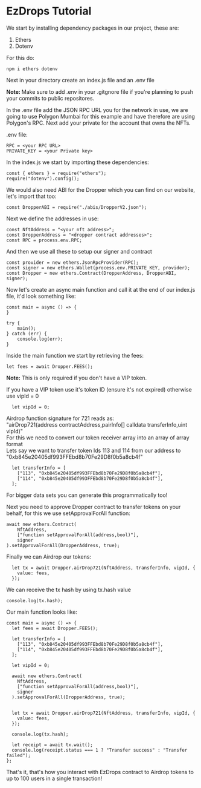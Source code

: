 # EzDrops Tutorial

We start by installing dependency packages in our project, these are:

1. Ethers
2. Dotenv

For this do:

```
npm i ethers dotenv
```

Next in your directory create an index.js file and an .env file <br>

<b>Note: </b>Make sure to add .env in your .gitgnore file if you're planning to push your commits to public repositores.

In the .env file add the JSON RPC URL you for the network in use, we are going to use Polygon Mumbai for this example and have therefore are using Polygon's RPC. Next add your private for the account that owns the NFTs.

.env file:

```
RPC = <your RPC URL>
PRIVATE_KEY = <your Private key>
```

In the index.js we start by importing these dependencies:

```
const { ethers } = require("ethers");
require("dotenv").config();
```

We would also need ABI for the Dropper which you can find on our website, let's import that too:

```
const DropperABI = require("./abis/DropperV2.json");
```

Next we define the addresses in use:

```
const NftAddress = "<your nft address>";
const DropperAddress = "<dropper contract addresses>";
const RPC = process.env.RPC;
```

And then we use all these to setup our signer and contract

```
const provider = new ethers.JsonRpcProvider(RPC);
const signer = new ethers.Wallet(process.env.PRIVATE_KEY, provider);
const Dropper = new ethers.Contract(DropperAddress, DropperABI, signer);
```

Now let's create an async main function and call it at the end of our index.js file, it'd look something like:

```
const main = async () => {
}

try {
    main();
} catch (err) {
    console.log(err);
}
```

Inside the main function we start by retrieving the fees:

```
let fees = await Dropper.FEES();
```

<b>Note:</b> This is only required if you don't have a VIP token.

If you have a VIP token use it's token ID (ensure it's not expired) otherwise use vipId = 0

```
  let vipId = 0;
```

Airdrop function signature for 721 reads as: <br> "airDrop721(address contractAddress,pairInfo[] calldata transferInfo,uint vipId)" <br>
For this we need to convert our token receiver array into an array of array format <br>
Lets say we want to transfer token Ids 113 and 114 from our address to "0xb845e20405df993FFEbd8b70Fe29D8f0b5a8cb4f"

```
  let transferInfo = [
    ["113", "0xb845e20405df993FFEbd8b70Fe29D8f0b5a8cb4f"],
    ["114", "0xb845e20405df993FFEbd8b70Fe29D8f0b5a8cb4f"],
  ];
```

For bigger data sets you can generate this programmatically too!

Next you need to approve Dropper contract to transfer tokens on your behalf, for this we use setApprovalForAll function:

```
await new ethers.Contract(
    NftAddress,
    ["function setApprovalForAll(address,bool)"],
    signer
).setApprovalForAll(DropperAddress, true);
```

Finally we can Airdrop our tokens:

```
  let tx = await Dropper.airDrop721(NftAddress, transferInfo, vipId, {
    value: fees,
  });
```

We can receive the tx hash by using tx.hash value

```
console.log(tx.hash);
```

Our main function looks like:

```
const main = async () => {
  let fees = await Dropper.FEES();

  let transferInfo = [
    ["113", "0xb845e20405df993FFEbd8b70Fe29D8f0b5a8cb4f"],
    ["114", "0xb845e20405df993FFEbd8b70Fe29D8f0b5a8cb4f"],
  ];

  let vipId = 0;

  await new ethers.Contract(
    NftAddress,
    ["function setApprovalForAll(address,bool)"],
    signer
  ).setApprovalForAll(DropperAddress, true);


  let tx = await Dropper.airDrop721(NftAddress, transferInfo, vipId, {
    value: fees,
  });

  console.log(tx.hash);

  let receipt = await tx.wait();
  console.log(receipt.status === 1 ? "Transfer success" : "Transfer failed");
};
```

That's it, that's how you interact with EzDrops contract to Airdrop tokens to up to 100 users in a single transaction!
